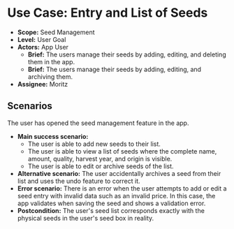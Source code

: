 # Use Case: Entry and List of Seeds

- **Scope:** Seed Management
- **Level:** User Goal
- **Actors:** App User
  - **Brief:** The users manage their seeds by adding, editing, and deleting them in the app.
  - **Brief:** The users manage their seeds by adding, editing, and archiving them.
- **Assignee:** Moritz

## Scenarios

The user has opened the seed management feature in the app.

- **Main success scenario:**
  - The user is able to add new seeds to their list.
  - The user is able to view a list of seeds where the complete name, amount, quality, harvest year, and origin is visible.
  - The user is able to edit or archive seeds of the list.
- **Alternative scenario:**
  The user accidentally archives a seed from their list and uses the undo feature to correct it.
- **Error scenario:**
  There is an error when the user attempts to add or edit a seed entry with invalid data such as an invalid price.
  In this case, the app validates when saving the seed and shows a validation error.
- **Postcondition:**
  The user's seed list corresponds exactly with the physical seeds in the user's seed box in reality.
